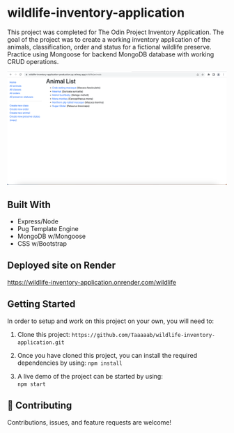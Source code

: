 # wildlife-inventory-application

This project was completed for The Odin Project Inventory Application. The goal of the project was to create a working inventory application of the
animals, classification, order and status for a fictional wildlife preserve.
Practice using Mongoose for backend MongoDB database with working CRUD
operations.

![Alt text](https://github.com/Taaaaab/personal-portfolio/blob/main/src/assets/wildlife.png?raw=true "Screenshot")

## Built With

- Express/Node
- Pug Template Engine
- MongoDB w/Mongoose
- CSS w/Bootstrap

## Deployed site on Render

https://wildlife-inventory-application.onrender.com/wildlife

## Getting Started

In order to setup and work on this project on your own, you will need to:

1. Clone this project:
   `https://github.com/Taaaaab/wildlife-inventory-application.git`

2. Once you have cloned this project, you can install the required dependencies by using:
   `npm install`

3. A live demo of the project can be started by using:  
   `npm start`

## 🤝 Contributing

Contributions, issues, and feature requests are welcome!
